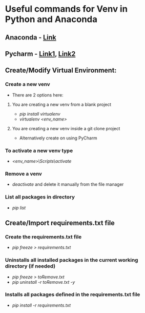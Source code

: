 # Useful commands for Venv in Python and Anaconda

## Anaconda - [Link](https://www.bing.com/images/search?view=detailV2&ccid=eUDyDtYn&id=93F6359BEB10E398132654EE0DFF17874AEEDAA6&thid=OIP.eUDyDtYnQpXq0xRPlxY35wHaLO&mediaurl=https%3a%2f%2fugoproto.github.io%2fugo_py_doc%2fimg%2fscipy_cs%2fconda-cheatsheeta.png&exph=2500&expw=1650&q=conda+cheat+sheet&simid=608053028769104000&ck=2AD0931E51441DAA1065451437314C15&selectedIndex=0&FORM=IRPRST&ajaxhist=0)

## Pycharm - [Link1](https://aaronlelevier.github.io/virtualenv-cheatsheet/), [Link2](https://docs.python.org/3/library/venv.html)

## Create/Modify Virtual Environment:
### Create a new venv
- There are 2 options here:
1. You are creating a new venv from a blank project
    - *pip install virtualenv*
    - *virtualenv <env_name>*

1. You are creating a new venv inside a git clone project
    - Alternatively create on using PyCharm

### To activate a new venv type
- *<env_name>\Scripts\activate*
### Remove a venv
- *deactivate* and delete it manually from the file manager
### List all packages in directory
- *pip list*

## Create/Import requirements.txt file
### Create the requirements.txt file
- *pip freeze > requirements.txt*
### Uninstalls all installed packages in the current working directory (if needed)
- *pip freeze > toRemove.txt*
- *pip uninstall -r toRemove.txt -y*
### Installs all packages defined in the requirements.txt file
- *pip install -r requirements.txt*
